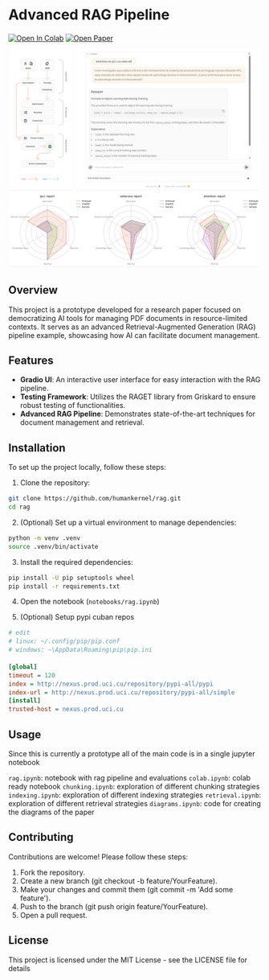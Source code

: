 # Advanced RAG Pipeline 

<a href="https://colab.research.google.com/github/humankernel/rag/blob/main/notebooks/colab.ipynb" target="_parent"><img src="https://colab.research.google.com/assets/colab-badge.svg" alt="Open In Colab" style="vertical-align: middle;"/></a> <a href="https://rcci.uci.cu/?journal=rcci" target="_parent"><img src="https://badgen.net/badge/paper/Open/red" alt="Open Paper" style="vertical-align: middle;"/></a>

![alt text](assets/objects.png)

## Overview 

This project is a prototype developed for a research paper focused on democratizing AI tools for managing PDF documents in resource-limited contexts. It serves as an advanced Retrieval-Augmented Generation (RAG) pipeline example, showcasing how AI can facilitate document management.

## Features

- **Gradio UI**: An interactive user interface for easy interaction with the RAG pipeline.
- **Testing Framework**: Utilizes the RAGET library from Griskard to ensure robust testing of functionalities.
- **Advanced RAG Pipeline**: Demonstrates state-of-the-art techniques for document management and retrieval.


## Installation

To set up the project locally, follow these steps:

1. Clone the repository:

```bash
git clone https://github.com/humankernel/rag.git
cd rag
```

2. (Optional) Set up a virtual environment to manage dependencies:

```bash
python -m venv .venv
source .venv/bin/activate
```

3. Install the required dependencies:

```sh
pip install -U pip setuptools wheel
pip install -r requirements.txt
```

4. Open the notebook (`notebooks/rag.ipynb`)

5. (Optional) Setup pypi cuban repos

```ini
# edit
# linux: ~/.config/pip/pip.conf
# windows: ~\AppData\Roaming\pip\pip.ini

[global]
timeout = 120
index = http://nexus.prod.uci.cu/repository/pypi-all/pypi
index-url = http://nexus.prod.uci.cu/repository/pypi-all/simple
[install]
trusted-host = nexus.prod.uci.cu
```

## Usage

Since this is currently a prototype all of the main code is in a single jupyter notebook 

`rag.ipynb`: notebook with rag pipeline and evaluations
`colab.ipynb`: colab ready notebook
`chunking.ipynb`: exploration of different chunking strategies
`indexing.ipynb`: exploration of different indexing strategies
`retrieval.ipynb`: exploration of different retrieval strategies
`diagrams.ipynb`: code for creating the diagrams of the paper

## Contributing

Contributions are welcome! Please follow these steps:

1. Fork the repository.
2. Create a new branch (git checkout -b feature/YourFeature).
3. Make your changes and commit them (git commit -m 'Add some feature').
4. Push to the branch (git push origin feature/YourFeature).
5. Open a pull request.

## License
This project is licensed under the MIT License - see the LICENSE file for details
